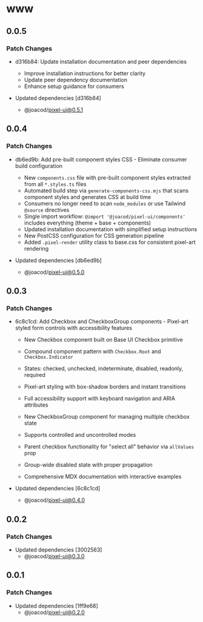 # www

## 0.0.5

### Patch Changes

- d316b84: Update installation documentation and peer dependencies

  - Improve installation instructions for better clarity
  - Update peer dependency documentation
  - Enhance setup guidance for consumers

- Updated dependencies [d316b84]
  - @joacod/pixel-ui@0.5.1

## 0.0.4

### Patch Changes

- db6ed9b: Add pre-built component styles CSS - Eliminate consumer build configuration

  - New `components.css` file with pre-built component styles extracted from all `*.styles.ts` files
  - Automated build step via `generate-components-css.mjs` that scans component styles and generates CSS at build time
  - Consumers no longer need to scan `node_modules` or use Tailwind `@source` directives
  - Single import workflow: `@import '@joacod/pixel-ui/components'` includes everything (theme + base + components)
  - Updated installation documentation with simplified setup instructions
  - New PostCSS configuration for CSS generation pipeline
  - Added `.pixel-render` utility class to base.css for consistent pixel-art rendering

- Updated dependencies [db6ed9b]
  - @joacod/pixel-ui@0.5.0

## 0.0.3

### Patch Changes

- 6c8c1cd: Add Checkbox and CheckboxGroup components - Pixel-art styled form controls with accessibility features

  - New Checkbox component built on Base UI Checkbox primitive
  - Compound component pattern with `Checkbox.Root` and `Checkbox.Indicator`
  - States: checked, unchecked, indeterminate, disabled, readonly, required
  - Pixel-art styling with box-shadow borders and instant transitions
  - Full accessibility support with keyboard navigation and ARIA attributes

  - New CheckboxGroup component for managing multiple checkbox state
  - Supports controlled and uncontrolled modes
  - Parent checkbox functionality for "select all" behavior via `allValues` prop
  - Group-wide disabled state with proper propagation
  - Comprehensive MDX documentation with interactive examples

- Updated dependencies [6c8c1cd]
  - @joacod/pixel-ui@0.4.0

## 0.0.2

### Patch Changes

- Updated dependencies [3002563]
  - @joacod/pixel-ui@0.3.0

## 0.0.1

### Patch Changes

- Updated dependencies [1ff9e68]
  - @joacod/pixel-ui@0.2.0
